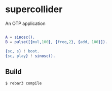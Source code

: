 supercollider
=====

An OTP application

```erl

A = sinosc().
B = pulse([{mul,100}, {freq,2}, {add, 100}]).

{sc, s} ! boot.
{sc, play} ! sinosc().
```

Build
-----

    $ rebar3 compile
